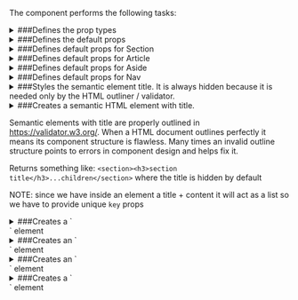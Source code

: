The component performs the following tasks:

<details>
	<summary>###Defines the prop types

</summary>
* The element name

* The element class name
Required to make it later styleable

* The element title
Usually a string, but it can be a link too

* The element children
Without children there is no use of an empty element

</details>

<details>
	<summary>###Defines the default props

</summary>
</details>

<details>
	<summary>###Defines default props for Section

</summary>
</details>

<details>
	<summary>###Defines default props for Article

</summary>
</details>

<details>
	<summary>###Defines default props for Aside

</summary>
</details>

<details>
	<summary>###Defines default props for Nav

</summary>
</details>

<details>
	<summary>###Styles the semantic element title.
It is always hidden because it is needed only by the HTML outliner / validator.

</summary>
</details>

<details>
	<summary>###Creates a semantic HTML element with title.

Semantic elements with title are properly outlined in https://validator.w3.org/.
When a HTML document outlines perfectly it means its component structure is flawless.
Many times an invalid outline structure points to errors in component design and helps fix it.

Returns something like: `<section><h3>section title</h3>...children</section>` where the title is hidden by default

NOTE: since we have inside an element a title + content it will act as a list so we have to provide unique `key` props

</summary>
</details>

<details>
	<summary>###Creates a `<section>` element

</summary>
</details>

<details>
	<summary>###Creates an `<article>` element

</summary>
</details>

<details>
	<summary>###Creates an `<aside>` element

</summary>
</details>

<details>
	<summary>###Creates a `<nav>` element

</summary>
</details>

